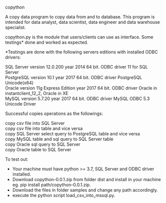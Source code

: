copython

A copy data program to copy data from and to database.
This program is intended for data analyst, data scientist, data engineer and data warehouse specialist.

copython.py is the module that users/clients can use as interface.
Some testings* done and worked as expected.

*Testings are done with the following servers editions with installed ODBC drivers:

SQL Server version 12.0.200 year 2014 64 bit. ODBC driver 11 for SQL Server<br />
PostgreSQL version 10.1 year 2017 64 bit. ODBC driver PostgreSQL Unicode(x64)<br />
Oracle version 11g Express Edition year 2017 64 bit. ODBC driver Oracle in instantclient_12_2, Oracle in XE<br />
MySQL version 5.7.20 year 2017 64 bit. ODBC driver MySQL ODBC 5.3 Unicode Driver<br />


Successful copies operations as the followings:

copy csv file into SQL Server<br />
copy csv file into  table and vice versa<br />
copy SQL Server select query to PostgreSQL table and vice versa<br />
copy MySQL table and sql query to SQL Server table<br />
copy Oracle sql query to SQL Server<br />
copy Oracle table to SQL Server

To test out:

- Your machine must have python >= 3.7, SQL Server and ODBC driver installed.
- Download copython-0.0.1.zip from folder dist and install in your machine eg. pip install path/copython-0.0.1.zip. 
- Download the files in folder samples and change any path accordingly.
- execute the python script load_csv_into_mssql.py.

